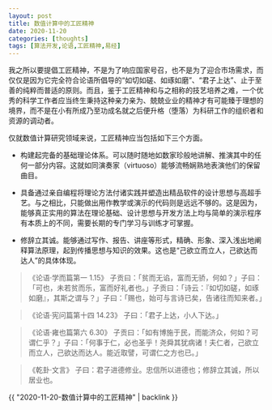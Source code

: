 ```yaml
---
layout: post
title: 数值计算中的工匠精神
date: 2020-11-20
categories: [thoughts]
tags: [算法开发,论语,工匠精神,易经]
---
```


我之所以要提倡工匠精神，不是为了响应国家号召，也不是为了迎合市场需求，而仅仅是因为它完全符合论语所倡导的“如切如磋、如琢如磨”、“君子上达”、止于至善的纯粹而普适的原则。而且，鉴于工匠精神和与之相称的技艺培养之难，一个优秀的科学工作者应当终生秉持这种亲力亲为、兢兢业业的精神才有可能臻于理想的境界，而不是在小有所成乃至功成名就之后便升格（堕落）为科研工作的组织者和资源的调动者。

仅就数值计算研究领域来说，工匠精神应当包括如下三个方面。

* 构建起完备的基础理论体系。可以随时随地如数家珍般地讲解、推演其中的任何一部分内容。这就如同演奏家（virtuoso）能够流畅娴熟地表演他们的保留曲目。

* 具备通过亲自编程将理论方法付诸实践并塑造出精品软件的设计思想与高超手艺。与之相比，只能做出用作教学或演示的代码则是远远不够的。这是因为，能够真正实用的算法在理论基础、设计思想与开发方法上均与简单的演示程序有本质上的不同，需要长期的专门学习与训练才可掌握。

* 修辞立其诚。能够通过写作、报告、讲座等形式，精确、形象、深入浅出地阐释算法原理，起到传播思想与知识的效果。这也是“己欲立而立人，己欲达而达人”的具体体现。

> 《论语·学而篇第一 1.15》 子贡曰：「贫而无谄，富而无骄，何如？」子曰：「可也，未若贫而乐，富而好礼者也。」子贡曰：「诗云：『如切如磋，如琢如磨』，其斯之谓与？」子曰：「赐也，始可与言诗已矣，告诸往而知来者。」

> 《论语·宪问篇第十四 14.23》 子曰：「君子上达，小人下达。」

> 《论语·雍也篇第六 6.30》 子贡曰：「如有博施于民，而能济众，何如？可谓仁乎？」子曰：「何事于仁，必也圣乎！尧舜其犹病诸！夫仁者，己欲立而立人，己欲达而达人。能近取譬，可谓仁之方也已。」

> 《乾卦·文言》 子曰：君子进德修业。忠信所以进德也；修辞立其诚，所以居业也。

{{ "2020-11-20-数值计算中的工匠精神" | backlink }}
